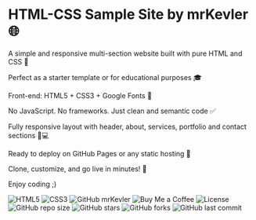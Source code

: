 # HTML-CSS Sample Site by mrKevler 🌐

A simple and responsive multi-section website built with pure HTML and CSS 🧱

Perfect as a starter template or for educational purposes 🎓

Front-end: HTML5 + CSS3 + Google Fonts 🎨

No JavaScript. No frameworks. Just clean and semantic code ✅

Fully responsive layout with header, about, services, portfolio and contact sections 📱💻

Ready to deploy on GitHub Pages or any static hosting 🔧

Clone, customize, and go live in minutes! 🚀

Enjoy coding ;)

![HTML5](https://img.shields.io/badge/HTML5-E34F26?logo=html5&logoColor=white) ![CSS3](https://img.shields.io/badge/CSS3-1572B6?logo=css3&logoColor=white) ![GitHub mrKevler](https://img.shields.io/badge/GitHub-mrkevler-green)
![Buy Me a Coffee](https://img.shields.io/badge/Support-Buy%20Me%20a%20Coffee-yellow) ![License](https://img.shields.io/badge/License-CC%20BY--NC-blue) ![GitHub repo size](https://img.shields.io/github/repo-size/mrkevler/html-css-sample-site) ![GitHub stars](https://img.shields.io/github/stars/mrkevler/html-css-sample-site?style=social) ![GitHub forks](https://img.shields.io/github/forks/mrkevler/html-css-sample-site?style=social) ![GitHub last commit](https://img.shields.io/github/last-commit/mrkevler/html-css-sample-site)
